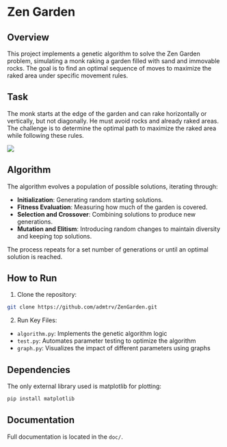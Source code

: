 # Zen Garden

## Overview

This project implements a genetic algorithm to solve the Zen Garden problem, simulating a monk raking a garden filled with sand and immovable rocks. The goal is to find an optimal sequence of moves to maximize the raked area under specific movement rules.

## Task

The monk starts at the edge of the garden and can rake horizontally or vertically, but not diagonally. He must avoid rocks and already raked areas. The challenge is to determine the optimal path to maximize the raked area while following these rules.

![](http://www2.fiit.stuba.sk/~kapustik/zen-s.png)

## Algorithm
The algorithm evolves a population of possible solutions, iterating through:

- **Initialization**: Generating random starting solutions.
- **Fitness Evaluation**: Measuring how much of the garden is covered.
- **Selection and Crossover**: Combining solutions to produce new generations.
- **Mutation and Elitism**: Introducing random changes to maintain diversity and keeping top solutions.

The process repeats for a set number of generations or until an optimal solution is reached.

## How to Run
1. Clone the repository:

```bash
git clone https://github.com/admtrv/ZenGarden.git
```

2. Run Key Files:
- `algorithm.py`: Implements the genetic algorithm logic
- `test.py`: Automates parameter testing to optimize the algorithm
- `graph.py`: Visualizes the impact of different parameters using graphs

## Dependencies

The only external library used is matplotlib for plotting:

```bash
pip install matplotlib
```

## Documentation
Full documentation is located in the `doc/`.